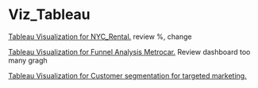 # Viz_Tableau

[Tableau Visualization for NYC_Rental.](https://public.tableau.com/views/NYCShortTermRentalAnalysis/NYCShortTermRentalAnalysisJan-Jul2019?:language=en-GB&publish=yes&:display_count=n&:origin=viz_share_link)    review %, change

[Tableau Visualization for Funnel Analysis Metrocar.](https://public.tableau.com/views/FunnelAnalysisMetrocar_16885806886000/Dashboard3?:language=en-GB&publish=yes&:display_count=n&:origin=viz_share_link)     Review dashboard too many gragh

[Tableau Visualization for Customer segmentation for targeted marketing.](https://public.tableau.com/views/TravelTidelCustomersegmentationfortargetedmarketing_/Story1?:language=en-GB&:display_count=n&:origin=viz_share_link) 
